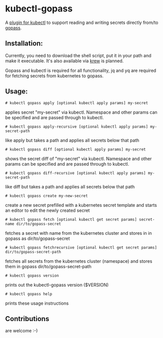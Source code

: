 # kubectl-gopass

A [plugin for kubectl](https://kubernetes.io/docs/tasks/extend-kubectl/kubectl-plugins/) to support reading and writing secrets directly from/to [gopass](https://github.com/gopasspw/gopass).

## Installation:

Currently, you need to download the shell script, put it in your path and make it executable.
It's also available via [krew](https://github.com/kubernetes-sigs/krew) is planned.

Gopass and kubectl is required for all functionality, jq and yq are required for fetching secrets from kubernetes to gopass. 

## Usage:

    # kubectl gopass apply [optional kubectl apply params] my-secret
applies secret "my-secret" via kubectl. Namespace and other params can be
specified and are passed through to kubectl.

    # kubectl gopass apply-recursive [optional kubectl apply params] my-secret-path

like apply but takes a path and applies all secrets below that path

    # kubectl gopass diff [optional kubectl apply params] my-secret
shows the secret diff of "my-secret" via kubectl. Namespace and other 
params can be specified and are passed through to kubectl.

    # kubectl gopass diff-recursive [optional kubectl apply params] my-secret-path

like diff but takes a path and applies all secrets below that path
    
    # kubectl gopass create my-new-secret
create a new secret prefilled with a kubernetes secret template and starts
an editor to edit the newly created secret

    # kubectl gopass fetch [optional kubectl get secret params] secret-name dir/to/gopass-secret
fetches a secret with name from the kubernetes cluster and stores in in gopass as dir/to/gopass-secret

    # kubectl gopass fetchrecursive [optional kubectl get secret params] dir/to/gopass-secret-path
fetches all secrets from the kubernetes cluster (namespace) and stores them in gopass dir/to/gopass-secret-path

    # kubectl gopass version
prints out the kubectl-gopass version ($VERSION)

    # kubectl gopass help
prints these usage instructions


## Contributions

are welcome :-)
